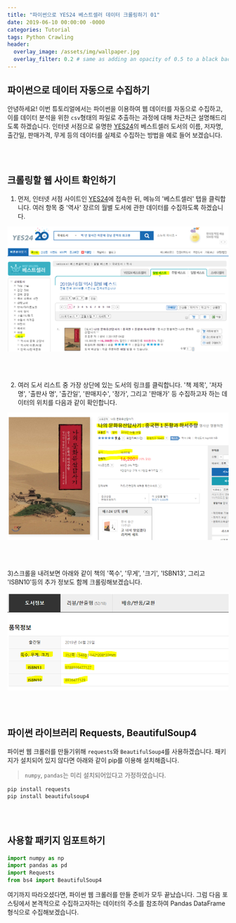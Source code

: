 ```yaml
---
title: "파이썬으로 YES24 베스트셀러 데이터 크롤링하기 01"
date: 2019-06-10 00:00:00 -0000
categories: Tutorial
tags: Python Crawling
header:
  overlay_image: /assets/img/wallpaper.jpg
  overlay_filter: 0.2 # same as adding an opacity of 0.5 to a black background
---
```


## 파이썬으로 데이터 자동으로 수집하기

안녕하세요! 이번 튜토리얼에서는 파이썬을 이용하여 웹 데이터를 자동으로 수집하고, 이를 데이터 분석을 위한 ```csv```형태의 파일로 추출하는 과정에 대해 차근차근 설명해드리도록 하겠습니다. 인터넷 서점으로 유명한 [YES24](http://www.yes24.com/)의 베스트셀러 도서의 이름, 저자명, 출간일, 판매가격, 무게 등의 데이터를 실제로 수집하는 방법을 예로 들어 보겠습니다.

<br><br>

## 크롤링할 웹 사이트 확인하기

1) 먼저, 인터넷 서점 사이트인 [YES24](http://www.yes24.com/24/category/bestseller?CategoryNumber=001001010&sumgb=09)에 접속한 뒤, 메뉴의 '베스트셀러' 탭을 클릭합니다. 여러 항목 중 '역사' 장르의 월별 도서에 관한 데이터를 수집하도록 하겠습니다.

![png](/assets/img/post_img/2019-06-10-yes24_crawling_01/img_01.PNG)

<br><br>

2) 여러 도서 리스트 중 가장 상단에 있는 도서의 링크를 클릭합니다. '책 제목', '저자 명', '출판사 명', '출간일', '판매지수', '정가', 그리고 '판매가' 등 수집하고자 하는 데이터의 위치를 다음과 같이 확인합니다.

![png](/assets/img/post_img/2019-06-10-yes24_crawling_01/img_02.PNG)

<br><br>

3)스크롤을 내려보면 아래와 같이 책의 '쪽수', '무게', '크기', 'ISBN13', 그리고 'ISBN10'등의 추가 정보도 함께 크롤링해보겠습니다.

![png](/assets/img/post_img/2019-06-10-yes24_crawling_01/img_03.PNG)


<br><br>


## 파이썬 라이브러리 Requests, BeautifulSoup4

파이썬 웹 크롤러를 만들기위해 ```requests```와 ```BeautifulSoup4```를 사용하겠습니다. 패키지가 설치되어 있지 않다면 아래와 같이 pip를 이용해 설치해줍니다.
> ```numpy```, ```pandas```는 미리 설치되어있다고 가정하였습니다.

```
pip install requests
pip install beautifulsoup4
```

<br><br>

## 사용할 패키지 임포트하기

```python
import numpy as np
import pandas as pd
import Requests
from bs4 import BeautifulSoup4
```

여기까지 따라오셨다면, 파이썬 웹 크롤러를 만들 준비가 모두 끝났습니다. 그럼 다음 포스팅에서 본격적으로 수집하고자하는 데이터의 주소를 참조하여 Pandas DataFrame 형식으로 수집해보겠습니다.




<!-- 구글 애드센스 -->
<script async src="https://pagead2.googlesyndication.com/pagead/js/adsbygoogle.js"></script>
<script>
     (adsbygoogle = window.adsbygoogle || []).push({
          google_ad_client: "ca-pub-5083146661516357",
          enable_page_level_ads: true
     });
</script>
